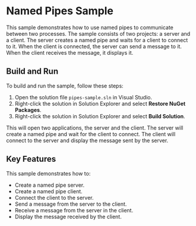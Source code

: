 # Named Pipes Sample

This sample demonstrates how to use named pipes to communicate between two processes. The sample consists of two projects: a server and a client. The server creates a named pipe and waits for a client to connect to it. When the client is connected, the server can send a message to it. When the client receives the message, it displays it.

## Build and Run

To build and run the sample, follow these steps:

1. Open the solution file `pipes-sample.sln` in Visual Studio.
2. Right-click the solution in Solution Explorer and select **Restore NuGet Packages**.
3. Right-click the solution in Solution Explorer and select **Build Solution**.

This will open two applications, the server and the client. The server will create a named pipe and wait for the client to connect. The client will connect to the server and display the message sent by the server.

## Key Features

This sample demonstrates how to:

- Create a named pipe server.
- Create a named pipe client.
- Connect the client to the server.
- Send a message from the server to the client.
- Receive a message from the server in the client.
- Display the message received by the client.
